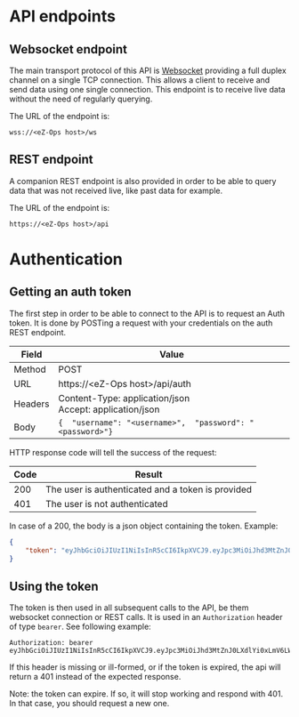 # API endpoints

## Websocket endpoint

The main transport protocol of this API is [Websocket](https://en.wikipedia.org/wiki/WebSocket) providing a full duplex channel on a single TCP connection. This allows a client to receive and send data using one single connection. This endpoint is to receive live data without the need of regularly querying.

The URL of the endpoint is:

```
wss://<eZ-Ops host>/ws
```

## REST endpoint

A companion REST endpoint is also provided in order to be able to query data that was not received live, like past data for example.

The URL of the endpoint is:

```
https://<eZ-Ops host>/api
```

# Authentication

## Getting an auth token

The first step in order to be able to connect to the API is to request an Auth token. It is done by POSTing a request with your credentials on the auth REST endpoint.

| Field   | Value |
|---------| --- |
| Method  | POST |
| URL     | https://\<eZ-Ops host\>/api/auth |
| Headers | Content-Type: application/json<br />Accept: application/json |
| Body    | `{  "username": "<username>",  "password": "<password>"}` |

HTTP response code will tell the success of the request:

| Code | Result |
| --- | --- |
| 200 | The user is authenticated and a token is provided |
| 401 | The user is not authenticated |

In case of a 200, the body is a json object containing the token. Example:

```json
{
    "token": "eyJhbGciOiJIUzI1NiIsInR5cCI6IkpXVCJ9.eyJpc3MiOiJhd3MtZnJ0LXdlYi0xLmV6LW5lcmd5LmxvY2FsOjkwMTQiLCJzdWIiOiJlei13c2FwaS10ZXN0cyIsImdyb3VwcyI6IkVaMjRlMWQ5ZjJkMyIsInN0a24iOiIwZTQwOWU4Mi1iMWU1LTQxOWYtOTBhMy1jMjRhODAwMzM1ODYiLCJuYmYiOjE2NTE4NDEyMTMsImV4cCI6MTY1MTkwMTIxMywiaWF0IjoxNjUxODQxMjEzfQ.ROsZZAD37Xkqtj589cxBjZE5uMNNcmMG2_5IfnW9CPw"
}
```

## Using the token

The token is then used in all subsequent calls to the API, be them websocket connection or REST calls. It is used in an `Authorization` header of type `bearer`. See following example:

```
Authorization: bearer eyJhbGciOiJIUzI1NiIsInR5cCI6IkpXVCJ9.eyJpc3MiOiJhd3MtZnJ0LXdlYi0xLmV6LW5lcmd5LmxvY2FsOjkwMTQiLCJzdWIiOiJlei13c2FwaS10ZXN0cyIsImdyb3VwcyI6IkVaMjRlMWQ5ZjJkMyIsInN0a24iOiIwZTQwOWU4Mi1iMWU1LTQxOWYtOTBhMy1jMjRhODAwMzM1ODYiLCJuYmYiOjE2NTE4NDEyMTMsImV4cCI6MTY1MTkwMTIxMywiaWF0IjoxNjUxODQxMjEzfQ.ROsZZAD37Xkqtj589cxBjZE5uMNNcmMG2_5IfnW9CPw
```

If this header is missing or ill-formed, or if the token is expired, the api will return a 401 instead of the expected response.

Note: the token can expire. If so, it will stop working and respond with 401. In that case, you should request a new one.
